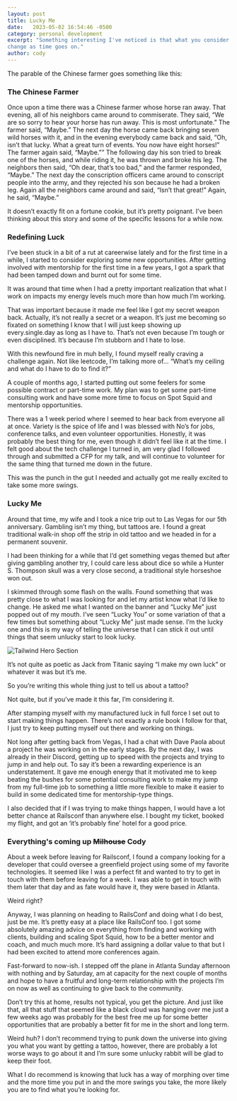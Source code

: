 ```yaml
---
layout: post
title: Lucky Me
date:   2023-05-02 16:54:46 -0500
category: personal development
excerpt: "Something interesting I've noticed is that what you consider lucky can
change as time goes on."
author: cody
---
```


<!-- The parable of the Chinese farmer goes something like this: -->

<!-- Once upon a time there was a Chinese farmer whose horse ran away. That evening, all of his neighbors came around to commiserate. They said, “We are so sorry to hear your horse has run away. This is most unfortunate.” The farmer said, “Maybe.” The next day the horse came back bringing seven wild horses with it, and in the evening everybody came back and said, “Oh, isn’t that lucky. What a great turn of events. You now have eight horses!” The farmer again said, “Maybe.”" -->

<!-- The following day his son tried to break one of the horses, and while riding it, he was thrown and broke his leg. The neighbors then said, “Oh dear, that’s too bad,” and the farmer responded, “Maybe.” The next day the conscription officers came around to conscript people into the army, and they rejected his son because he had a broken leg. Again all the neighbors came around and said, “Isn’t that great!” Again, he said, “Maybe.” -->



<!-- It doesn't exactly fit on a fortune cookie, but it's pretty poingnant.  I've -->
<!-- been thinking about this story and some of the specific lessons for a while now. -->

<!-- (not sure about all of that above) -->

<!-- I've been stuck in a bit of a rut at careerwise lately and for the first time in a -->
<!-- while, I started to consider exploring some new opportunities.  After getting involved with mentorship for the first time in a few years, I got a spark -->
<!-- that had been tamped down and burnt out for some time. -->

<!-- It was around that time when I had a pretty important realization that _what_ I -->
<!-- work on impacts my energy levels much more than _how much_ I'm working. -->

<!-- That was important because if made me feel like I got my secret weapon back. -->
<!-- Actually, it's not really a secret or a weapon.  It's just me becoming so -->
<!-- fixated with something I know that I will just keep showing up every.single.day -->
<!-- as long as I have to.  That's not even because I'm tough or even disciplined. -->
<!-- It's because I'm stubbon and I hate to lose. -->

<!-- With this new found fire in muh belly, I found myself really craving a challange -->
<!-- again.  Not like leetcode, I'm talking more of... "What's my ceiling and what do -->
<!-- I have to do to find it?" -->

<!-- A couple months ago, I started putting out some feelers for some possible -->
<!-- contract or part-time work.  My plan was to get some part-time consulting work -->
<!-- and have some more time to focus on Spot Squid and mentorship opportunities. -->

<!-- There was a 1 week period where I seemed to hear back from everyone all at once. -->
<!-- Variety is the spice of life and I was blessed with No's for jobs, conference -->
<!-- talks and even volunteer opportunities. -->

<!-- Honestly, it was probably the best thing for me, even though it didn't feel like -->
<!-- it at the time.   I felt good about the tech challange I turned in, am very glad -->
<!-- I followed through and submitted a CFP for my talk and will continue to -->
<!-- volunteer for the same thing that turned me down in the future. -->

<!-- This was the punch in the gut I needed and actually got me really hyped to take -->
<!-- some more swings. -->

<!-- Around that time, my wife and I took a nice trip out to Las Vegas for our 5th -->
<!-- anniverasry. Gambling ins't my thing, but tattoos are.  I found a great -->
<!-- traditional walk-in shop off the strip in old tattoo and we headed in for a -->
<!-- permanent souviner. -->

<!-- I had been thinking for a while that I'd get something vegas themed but after -->
<!-- giving gambling another try, I could care less about dice so while a Hunter S. -->
<!-- Thompson skull was a very close second, a traditional style horeshoe won out. -->

<!-- I skimmed through some flash on the walls.  Found something that was pretty -->
<!-- close to what I was looking for and let my artist know what I'd like to change. -->
<!-- He asked me what I wanted on the banner and "Lucky Me" just popped out of my -->
<!-- mouth.  I've seen "Lucky You" or some variation of that a few times but -->
<!-- something about "Lucky Me" just made sense.  I'm the lucky one and this is my -->
<!-- way of telling the universe that I can stick it out until things that seem -->
<!-- unlucky start to look lucky. -->

<!-- It's not quite as poetic as Jack from Titanic saying "I make my own luck" or -->
<!-- whatever it was but it's me. -->

<!-- So you're writing this whole thing just to tell us about a tattoo? -->

<!-- Not quite, but if you've made it this far, I'm considering it. -->

<!-- After stamping myself with my manufactured luck in full force I set out to start -->
<!-- making things happen.  There's not exactly a rule book I follow for that, I just -->
<!-- try to keep putting myself out there and working on things. -->

<!-- Not long after getting back from Vegas I had a chat with Dave Paola about a -->
<!-- project he was working on in the early stages.  By the next day, I was already -->
<!-- in their Discord, getting up to speed with the projects and trying to jump in -->
<!-- and help out.  To say it's been a rewarding experience is an undedrstatement. -->
<!-- It gave me enough energy that it motivated me to keep beating the bushes for -->
<!-- some potential consulting work to make my jump from my full time job to -->
<!-- something a little more flexible to make it easier to build in some dedicated -->
<!-- time for mentorship type things. -->

<!-- I also decided that if I was tryin to make things happen, I would have a lot -->
<!-- better chance at Railsconf than anywhere else.  I bought my ticket, booked my -->
<!-- flight, and got a 'it's probably fine' hotel for a good price. -->

<!-- <!-1- Not long before leaving, I had a feeling that I hadn't remembered feeling for a -1-> -->
<!-- <!-1- while.  Like a long while, like back to my mortgage days 10-ish years ago.  It's -1-> -->
<!-- <!-1- this -1-> --> 

<!-- About a week before leaving for Railsconf, I found a company looking for a -->
<!-- developer that could oversee a greenfield project using some of my favorite -->
<!-- technologies.  It seemed like I was a perfect fit and wanted to try to get in -->
<!-- touch with them before leaving for a week.  I was able to get in touch with them -->
<!-- later that day and as fate would have it, they were based in Atlanta. -->

<!-- Weird right? -->

<!-- Anyway, I was planning on heading to RailsConf and doing what I do best, just be -->
<!-- me. It's pretty easy at a place like RailsConf too.  I got some absolutely -->
<!-- amazing advice on everything from finding and working with clients, building and -->
<!-- scaling Spot Squid, how to be a better mentor and coach and much much more. -->
<!-- It's hard assigning a dollar value to that but it had be excited to attend more -->
<!-- conferences again. -->


<!-- Fast-forward to now-ish.  I stepped off the plane in Atlanta Sunday afternoon -->
<!-- with nothing and by Saturday, am at capacity for the next couple of months and -->
<!-- hope to have a fruitful and long-term relationship with the projects I'm on now -->
<!-- as well as continuing to give back to the community. -->

<!-- Don't try this at home, results not typical, yada yada but just like that, all -->
<!-- that stuff that seemed like a black cloud was hanging over me just a few weeks -->
<!-- ago were probably for the best freeing me up for some better opportunities that -->
<!-- are probably a better fit for me in the short and long term. -->

<!-- Weird huh?  I don't recommended trying to punk down the universe into giving you -->
<!-- what you want by getting a tattoo, however, there are probably a lot worse ways -->
<!-- to go about it and I'm sure some un-lucky rabbit will be glad to keep their -->
<!-- foot. -->

<!-- What I _do_ recommend is knowing that luck has a way of morphing over time and -->
<!-- the more time you put in and the more swings you take, the more likely you are -->
<!-- to find what you're looking for. -->

The parable of the Chinese farmer goes something like this:

### The Chinese Farmer
Once upon a time there was a Chinese farmer whose horse ran away. That evening, all of his neighbors came around to commiserate. They said, “We are so sorry to hear your horse has run away. This is most unfortunate.” The farmer said, “Maybe.” The next day the horse came back bringing seven wild horses with it, and in the evening everybody came back and said, “Oh, isn’t that lucky. What a great turn of events. You now have eight horses!” The farmer again said, “Maybe.””
The following day his son tried to break one of the horses, and while riding it, he was thrown and broke his leg. The neighbors then said, “Oh dear, that’s too bad,” and the farmer responded, “Maybe.” The next day the conscription officers came around to conscript people into the army, and they rejected his son because he had a broken leg. Again all the neighbors came around and said, “Isn’t that great!” Again, he said, “Maybe.”

It doesn’t exactly fit on a fortune cookie, but it’s pretty poignant. I’ve been thinking about this story and some of the specific lessons for a while now.

### Redefining Luck
I’ve been stuck in a bit of a rut at careerwise lately and for the first time in a while, I started to consider exploring some new opportunities. After getting involved with mentorship for the first time in a few years, I got a spark that had been tamped down and burnt out for some time.

It was around that time when I had a pretty important realization that what I work on impacts my energy levels much more than how much I’m working.

That was important because it made me feel like I got my secret weapon back. Actually, it’s not really a secret or a weapon. It’s just me becoming so fixated on something I know that I will just keep showing up every.single.day as long as I have to. That’s not even because I’m tough or even disciplined. It’s because I’m stubborn and I hate to lose.

With this newfound fire in muh belly, I found myself really craving a challenge again. Not like leetcode, I’m talking more of… “What’s my ceiling and what do I have to do to find it?”

A couple of months ago, I started putting out some feelers for some possible contract or part-time work. My plan was to get some part-time consulting work and have some more time to focus on Spot Squid and mentorship opportunities.

There was a 1 week period where I seemed to hear back from everyone all at once. Variety is the spice of life and I was blessed with No’s for jobs, conference talks, and even volunteer opportunities. Honestly, it was probably the best thing for me, even though it didn’t feel like it at the time. I felt good about the tech challenge I turned in, am very glad I followed through and submitted a CFP for my talk, and will continue to volunteer for the same thing that turned me down in the future.

This was the punch in the gut I needed and actually got me really excited to take some more swings.

### Lucky Me

Around that time, my wife and I took a nice trip out to Las Vegas for our 5th anniversary. Gambling isn’t my thing, but tattoos are. I found a great traditional walk-in shop off the strip in old tattoo and we headed in for a permanent souvenir.

I had been thinking for a while that I’d get something vegas themed but after giving gambling another try, I could care less about dice so while a Hunter S. Thompson skull was a very close second, a traditional style horseshoe won out.

I skimmed through some flash on the walls. Found something that was pretty close to what I was looking for and let my artist know what I’d like to change. He asked me what I wanted on the banner and “Lucky Me” just popped out of my mouth. I’ve seen “Lucky You” or some variation of that a few times but something about “Lucky Me” just made sense. I’m the lucky one and this is my way of telling the universe that I can stick it out until things that seem unlucky start to look lucky.

<img
  alt="Tailwind Hero Section"
  class="position-relative mx-auto rounded w-100 shadow-lg"
  src="https://personal-blog-assets.s3.amazonaws.com/LuckyMe.png"
/>

It’s not quite as poetic as Jack from Titanic saying “I make my own luck” or whatever it was but it’s me.

So you’re writing this whole thing just to tell us about a tattoo?

Not quite, but if you’ve made it this far, I’m considering it.

After stamping myself with my manufactured luck in full force I set out to start making things happen. There’s not exactly a rule book I follow for that, I just try to keep putting myself out there and working on things.

Not long after getting back from Vegas, I had a chat with Dave Paola about a project he was working on in the early stages. By the next day, I was already in their Discord, getting up to speed with the projects and trying to jump in and help out. To say it’s been a rewarding experience is an understatement. It gave me enough energy that it motivated me to keep beating the bushes for some potential consulting work to make my jump from my full-time job to something a little more flexible to make it easier to build in some dedicated time for mentorship-type things.

I also decided that if I was trying to make things happen, I would have a lot better chance at Railsconf than anywhere else. I bought my ticket, booked my flight, and got an ‘it’s probably fine’ hotel for a good price.

### Everything's coming up ~~Milhouse~~ Cody

About a week before leaving for Railsconf, I found a company looking for a developer that could oversee a greenfield project using some of my favorite technologies. It seemed like I was a perfect fit and wanted to try to get in touch with them before leaving for a week. I was able to get in touch with them later that day and as fate would have it, they were based in Atlanta.

Weird right?

Anyway, I was planning on heading to RailsConf and doing what I do best, just be me. It’s pretty easy at a place like RailsConf too. I got some absolutely amazing advice on everything from finding and working with clients, building and scaling Spot Squid, how to be a better mentor and coach, and much much more. It’s hard assigning a dollar value to that but I had been excited to attend more conferences again.

Fast-forward to now-ish. I stepped off the plane in Atlanta Sunday afternoon with nothing and by Saturday, am at capacity for the next couple of months and hope to have a fruitful and long-term relationship with the projects I’m on now as well as continuing to give back to the community.

Don’t try this at home, results not typical, you get the picture. And just like that, all that stuff that seemed like a black cloud was hanging over me just a few weeks ago was probably for the best free me up for some better opportunities that are probably a better fit for me in the short and long term.

Weird huh? I don’t recommend trying to punk down the universe into giving you what you want by getting a tattoo, however, there are probably a lot worse ways to go about it and I’m sure some unlucky rabbit will be glad to keep their foot.

What I do recommend is knowing that luck has a way of morphing over time and the more time you put in and the more swings you take, the more likely you are to find what you’re looking for.
